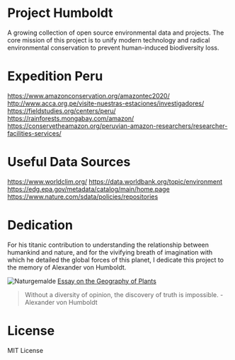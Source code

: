 Project Humboldt
=============

A growing collection of open source environmental data and projects. The core mission of this project is to unify modern technology and radical environmental conservation to prevent human-induced biodiversity loss.

# Expedition Peru
https://www.amazonconservation.org/amazontec2020/
http://www.acca.org.pe/visite-nuestras-estaciones/investigadores/
https://fieldstudies.org/centers/peru/
https://rainforests.mongabay.com/amazon/
https://conservetheamazon.org/peruvian-amazon-researchers/researcher-facilities-services/

# Useful Data Sources
https://www.worldclim.org/
https://data.worldbank.org/topic/environment
https://edg.epa.gov/metadata/catalog/main/home.page
https://www.nature.com/sdata/policies/repositories

# Dedication
For his titanic contribution to understanding the relationship between humankind and nature, and for the vivifying breath of imagination with which he detailed the global forces of this planet, I dedicate this project to the memory of Alexander von Humboldt.

![Naturgemalde](https://i.etsystatic.com/16797989/r/il/247e23/1465591817/il_570xN.1465591817_nko7.jpg)
[Essay on the Geography of Plants](http://gsp.humboldt.edu/OLM/Courses/GSP_510/Articles/Alexander_von_Humboldt,_Aime_Bonpland-Essay_on_the_Geography_of_Plants-University_Of_Chicago_Press%282009%29.pdf)

> Without a diversity of opinion, the discovery of truth is impossible. - Alexander von Humboldt

# License
MIT License